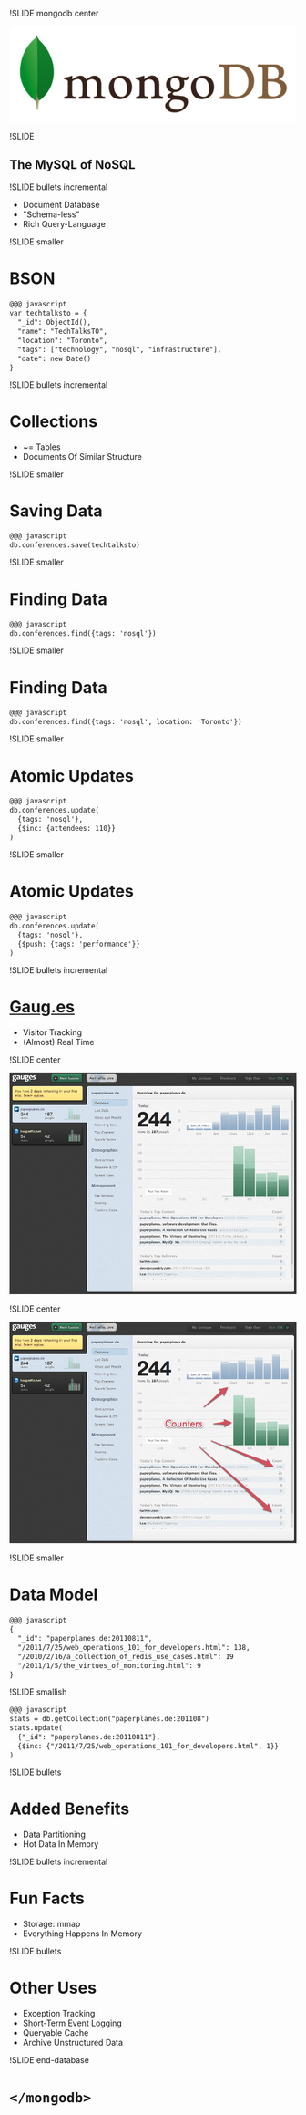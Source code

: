 !SLIDE mongodb center

![MongoDB](mongodb.png)

!SLIDE

## The MySQL of NoSQL ##

!SLIDE bullets incremental

* Document Database
* "Schema-less"
* Rich Query-Language

!SLIDE smaller

# BSON

    @@@ javascript
    var techtalksto = {
      "_id": ObjectId(),
      "name": "TechTalksTO",
      "location": "Toronto",
      "tags": ["technology", "nosql", "infrastructure"],
      "date": new Date()
    }

!SLIDE bullets incremental

# Collections

* ~= Tables
* Documents Of Similar Structure

!SLIDE smaller

# Saving Data #

    @@@ javascript
    db.conferences.save(techtalksto)

!SLIDE smaller

# Finding Data #

    @@@ javascript
    db.conferences.find({tags: 'nosql'})

!SLIDE smaller

# Finding Data

    @@@ javascript
    db.conferences.find({tags: 'nosql', location: 'Toronto'})

!SLIDE smaller

# Atomic Updates #

    @@@ javascript
    db.conferences.update(
      {tags: 'nosql'},
      {$inc: {attendees: 110}}
    )

!SLIDE smaller

# Atomic Updates #

    @@@ javascript
    db.conferences.update(
      {tags: 'nosql'},
      {$push: {tags: 'performance'}}
    )

!SLIDE bullets incremental

# [Gaug.es](http://gaug.es) #

* Visitor Tracking
* (Almost) Real Time

!SLIDE center

![Gaug.es](gauges.png)

!SLIDE center

![Counters](gauges_counters.png)

!SLIDE smaller

# Data Model #

    @@@ javascript
    {
      "_id": "paperplanes.de:20110811",
      "/2011/7/25/web_operations_101_for_developers.html": 138,
      "/2010/2/16/a_collection_of_redis_use_cases.html": 19
      "/2011/1/5/the_virtues_of_monitoring.html": 9
    }

!SLIDE smallish

    @@@ javascript
    stats = db.getCollection("paperplanes.de:201108")
    stats.update(
      {"_id": "paperplanes.de:20110811"},
      {$inc: {"/2011/7/25/web_operations_101_for_developers.html", 1}}
    )

!SLIDE bullets

# Added Benefits

* Data Partitioning
* Hot Data In Memory

!SLIDE bullets incremental

# Fun Facts

* Storage: mmap
* Everything Happens In Memory

!SLIDE bullets

# Other Uses

* Exception Tracking
* Short-Term Event Logging
* Queryable Cache
* Archive Unstructured Data

!SLIDE end-database

# `</mongodb>`
